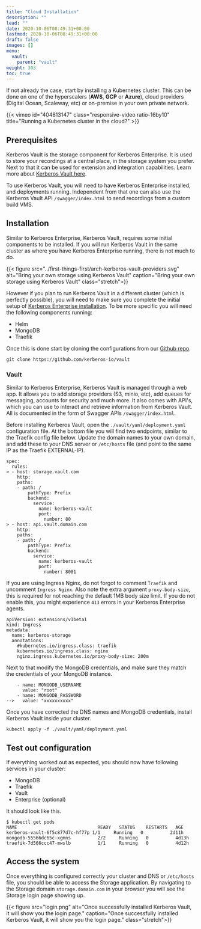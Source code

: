 ```yaml
---
title: "Cloud Installation"
description: ""
lead: ""
date: 2020-10-06T08:49:31+00:00
lastmod: 2020-10-06T08:49:31+00:00
draft: false
images: []
menu:
  vault:
    parent: "vault"
weight: 303
toc: true
---
```


If not already the case, start by installing a Kubernetes cluster. This can be done on one of the hyperscalers (**AWS**, **GCP** or **Azure**), cloud providers (Digital Ocean, Scaleway, etc) or on-premise in your own private network.

{{< vimeo id="404813147" class="responsive-video ratio-16by10" title="Running a Kubernetes cluster in the cloud?" >}}

## Prerequisites

Kerberos Vault is the storage component for Kerberos Enterprise. It is used to store your recordings at a central place, in the storage system you prefer. Next to that it can be used for extension and integration capabilities. Learn more about [Kerberos Vault here](/storage).

To use Kerberos Vault, you will need to have Kerberos Enterprise installed, and deployments running. Independent from that one can also use the Kerberos Vault API `/swagger/index.html` to send recordings from a custom build VMS.

## Installation

Similar to Kerberos Enterprise, Kerberos Vault, requires some initial components to be installed. If you will run Kerberos Vault in the same cluster as where you have Kerberos Enterprise running, there is not much to do.

{{< figure src="../first-things-first/arch-kerberos-vault-providers.svg" alt="Bring your own storage using Kerberos Vault" caption="Bring your own storage using Kerberos Vault" class="stretch">}}

However if you plan to run Kerberos Vault in a different cluster (which is perfectly possible), you will need to make sure you complete the initial setup of [Kerberos Enterprise installation](/enterprise/installation). To be more specific you will need the following components running:

- Helm
- MongoDB
- Traefik

Once this is done start by cloning the configurations from our [Github repo](https://github.com/kerberos-io/vault).

    git clone https://github.com/kerberos-io/vault

### Vault

Similar to Kerberos Enterprise, Kerberos Vault is managed through a web app. It allows you to add storage providers (S3, minio, etc), add queues for messaging, accounts for security and much more. It also comes with API's, which you can use to interact and retrieve information from Kerberos Vault. All is documented in the form of Swagger APIs `/swagger/index.html`.

Before installing Kerberos Vault, open the `./vault/yaml/deployment.yaml` configuration file. At the bottom file you will find two endpoints, similar to the Traefik config file below. Update the domain names to your own domain, and add these to your DNS server or `/etc/hosts` file (and point to the same IP as the Traefik EXTERNAL-IP).

    spec:
      rules:
    > - host: storage.vault.com
        http:
        paths:
        - path: /
            pathType: Prefix
            backend:
              service:
                name: kerberos-vault
                port:
                  number: 80
    > - host: api.vault.domain.com
        http:
        paths:
        - path: /
            pathType: Prefix
            backend:
              service:
                name: kerberos-vault
                port:
                  number: 8081

If you are using Ingress Nginx, do not forgot to comment `Traefik` and uncomment `Ingress Nginx`. Also note the extra argument `proxy-body-size`, this is required for not reaching the default 1MB body size limit. If you do not enable this, you might experience `413` errors in your Kerberos Enterprise agents.

    apiVersion: extensions/v1beta1
    kind: Ingress
    metadata:
      name: kerberos-storage
      annotations:
        #kubernetes.io/ingress.class: traefik
        kubernetes.io/ingress.class: nginx
        nginx.ingress.kubernetes.io/proxy-body-size: 200m

Next to that modify the MongoDB credentials, and make sure they match the credentials of your MongoDB instance.

        - name: MONGODB_USERNAME
          value: "root"
        - name: MONGODB_PASSWORD
    -->   value: "xxxxxxxxxx"

Once you have corrected the DNS names and MongoDB credentials, install Kerberos Vault inside your cluster.

    kubectl apply -f ./vault/yaml/deployment.yaml

## Test out configuration

If everything worked out as expected, you should now have following services in your cluster:

- MongoDB
- Traefik
- Vault
- Enterprise (optional)

It should look like this.

    $ kubectl get pods
    NAME                              READY   STATUS    RESTARTS   AGE
    kerberos-vault-6f5c877d7c-hf77p 1/1     Running   0          2d11h
    mongodb-55566dc65c-xgmns          2/2     Running   0          4d13h
    traefik-7d566ccc47-mwslb          1/1     Running   0          4d12h

## Access the system

Once everything is configured correctly your cluster and DNS or `/etc/hosts` file, you should be able to access the Storage application. By navigating to the Storage domain `storage.domain.com` in your browser you will see the Storage login page showing up.

{{< figure src="login.png" alt="Once successfully installed Kerberos Vault, it will show you the login page." caption="Once successfully installed Kerberos Vault, it will show you the login page." class="stretch">}}
